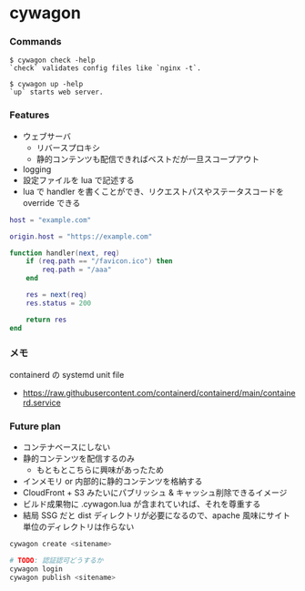 # cywagon

### Commands
```console
$ cywagon check -help
`check` validates config files like `nginx -t`.

$ cywagon up -help
`up` starts web server.
```

### Features
- ウェブサーバ
  - リバースプロキシ
  - 静的コンテンツも配信できればベストだが一旦スコープアウト
- logging
- 設定ファイルを lua で記述する
- lua で handler を書くことができ、リクエストパスやステータスコードを override できる

```lua
host = "example.com"

origin.host = "https://example.com"

function handler(next, req)
    if (req.path == "/favicon.ico") then
        req.path = "/aaa"
    end

    res = next(req)
    res.status = 200

    return res
end
```

### メモ
containerd の systemd unit file
- https://raw.githubusercontent.com/containerd/containerd/main/containerd.service

### Future plan
- コンテナベースにしない
- 静的コンテンツを配信するのみ
  - もともとこちらに興味があったため
- インメモリ or 内部的に静的コンテンツを格納する
- CloudFront + S3 みたいにパブリッシュ & キャッシュ削除できるイメージ
- ビルド成果物に .cywagon.lua が含まれていれば、それを尊重する
- 結局 SSG だと dist ディレクトリが必要になるので、apache 風味にサイト単位のディレクトリは作らない

```bash
cywagon create <sitename>

# TODO: 認証認可どうするか
cywagon login
cywagon publish <sitename> 
```

